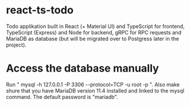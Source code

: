 # react-ts-todo
Todo applikation built in React (+ Material UI) and TypeScript for frontend, TypeScript (Express) and Node for backend, gRPC for RPC requests and MariaDB as database (but will be migrated over to Postgress later in the project). 

# Access the database manually
Run "
mysql -h 127.0.0.1 -P 3306 --protocol=TCP -u root -p
". Also make shure that you have MariaDB version 11.4 installed and linked to the mysql command. 
The default password is "mariadb". 
